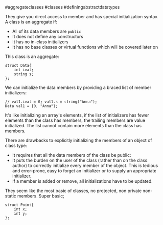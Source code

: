 #aggregateclasses
#classes #definingabstractdatatypes

They give you direct access to member and has special initialization syntax. 
A class is an aggregate if: 
- All of its data members are `public`
- It does not define any constructors
- It has no in-class initializers
- It has no base classes or virtual functions which will be covered later on

This class is an aggregate: 
```
struct Data{ 
	int ival;
	string s;
};
```
We can initialize the data members by providing a braced list of member initializers: 
```
// val1.ival = 0; val1.s = string("Anna");
Data val1 = {0, "Anna"};
```

It's like initializing an array's elements, if the list of initializers has fewer elements than the class has members, the trailing members are value initialized. The list cannot contain more elements than the class has members. 

There are drawbacks to explicitly initializing the members of an object of class type: 
- It requires that all the data members of the class be public:
- It puts the burden on the user of the class (rather than on the class author) to correctly initialize every member of the object. This is tedious and error-prone, easy to forget an initializer or to supply an appropriate initializer. 
- If a member is added or remove, all initializations have to be updated. 


They seem like the most basic of classes, no protected, non private non-static members. 
 Super basic; 
```
struct Point{ 
	int x; 
	int y;
};
```





